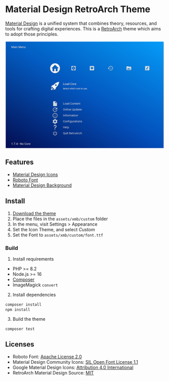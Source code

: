 # Material Design RetroArch Theme

[Material Design](https://material.io/) is a unified system that combines theory, resources, and tools for crafting digital experiences. This is a [RetroArch](http://libretro.com/) theme which aims to adopt those principles.

![Screenshot](src/screenshot.png)

## Features

- [Material Design Icons](https://materialdesignicons.com/)
- [Roboto Font](https://fonts.google.com/specimen/Roboto)
- [Material Design Background](https://plus.google.com/photos/113550421981345608090/album/6136631293978128145/6136631297216674322?authkey=CLTMkN6I34expAE)

## Install

1. [Download the theme](https://github.com/RobLoach/retroarch-theme-materialdesign/archive/master.zip)
2. Place the files in the `assets/xmb/custom` folder
3. In the menu, visit Settings > Appearance
4. Set the Icon Theme, and select *Custom*
4. Set the Font to `assets/xmb/custom/font.ttf`

### Build

1. Install requirements

  - PHP >= 8.2
  - Node.js >= 16
  - [Composer](https://getcomposer.org)
  - ImageMagick `convert`

2. Install dependencies
  ```
  composer install
  npm install
  ```

3. Build the theme
  ```
  composer test
  ```

## Licenses

- Roboto Font: [Apache License 2.0](https://www.apache.org/licenses/LICENSE-2.0)
- Material Design Community Icons: [SIL Open Font License 1.1](http://scripts.sil.org/cms/scripts/page.php?item_id=OFL_web)
- Google Material Design Icons: [Attribution 4.0 International](https://github.com/google/material-design-icons/blob/master/LICENSE)
- RetroArch Material Design Source: [MIT](LICENSE.md)

